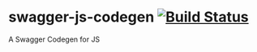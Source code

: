 swagger-js-codegen [![Build Status](https://travis-ci.org/wcandillon/swagger-js-codegen.svg?branch=master)](https://travis-ci.org/wcandillon/swagger-js-codegen)
==================

A Swagger Codegen for JS
